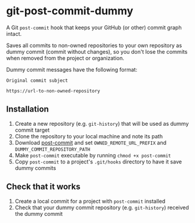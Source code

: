 # git-post-commit-dummy

A Git `post-commit` hook that keeps your GitHub (or other) commit graph intact. 

Saves all commits to non-owned repositories to your own repository as dummy
commit (commit without changes), so you don't lose the commits when removed from
the project or organization.

Dummy commit messages have the following format:

```
Original commit subject

https://url-to-non-owned-repository
```

## Installation

1. Create a new repository (e.g. `git-history`) that will be used as dummy
commit target
2. Clone the repository to your local machine and note its path
3. Download [post-commit](post-commit) and set `OWNED_REMOTE_URL_PREFIX` and
`DUMMY_COMMIT_REPOSITORY_PATH`
4. Make `post-commit` executable by running `chmod +x post-commit`
5. Copy `post-commit` to a project's `.git/hooks` directory to have it save
dummy commits

## Check that it works

1. Create a local commit for a project with `post-commit` installed
2. Check that your dummy commit repository (e.g. `git-history`) received the
dummy commit
